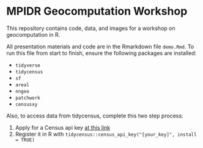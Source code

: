 # MPIDR Geocomputation Workshop

This repository contains code, data, and images for a workshop on geocomputation in R.

All presentation materials and code are in the Rmarkdown file `demo.Rmd`. To run this file from start to finish, ensure the following packages are installed:

  * `tidyverse`
  * `tidycensus`
  * `sf`
  * `areal`
  * `nngeo`
  * `patchwork`
  * `censusxy`
  
Also, to access data from tidycensus, complete this two step process:

  1. Apply for a Census api key [at this link](http://api.census.gov/data/key_signup.html)
  2. Register it in R with `tidycensus::census_api_key("[your_key]", install = TRUE)`
